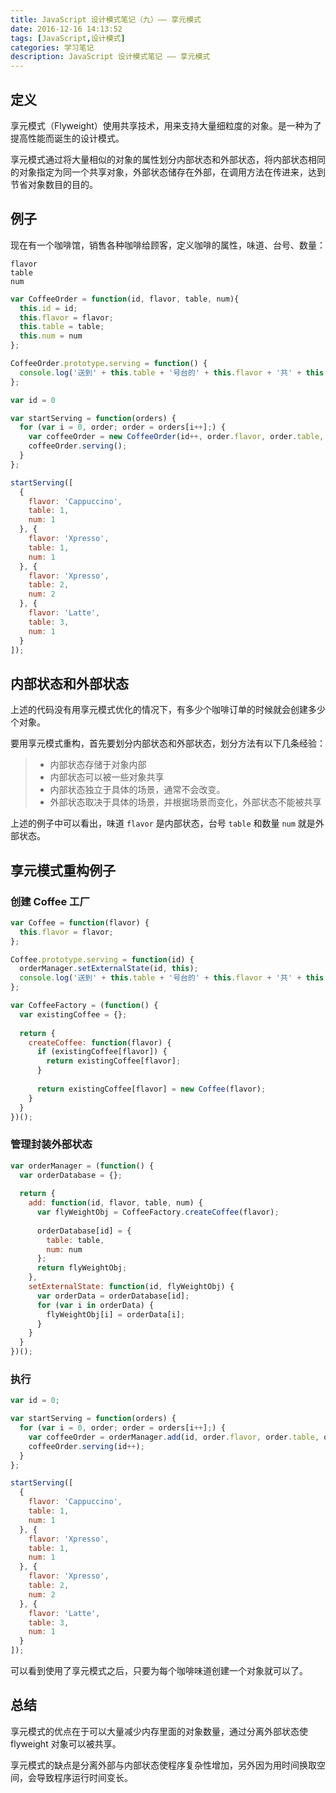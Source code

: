 ```yaml
---
title: JavaScript 设计模式笔记（九）—— 享元模式
date: 2016-12-16 14:13:52
tags: [JavaScript,设计模式]
categories: 学习笔记
description: JavaScript 设计模式笔记 —— 享元模式
---
```


## 定义

享元模式（Flyweight）使用共享技术，用来支持大量细粒度的对象。是一种为了提高性能而诞生的设计模式。

享元模式通过将大量相似的对象的属性划分内部状态和外部状态，将内部状态相同的对象指定为同一个共享对象，外部状态储存在外部，在调用方法在传进来，达到节省对象数目的目的。

<!-- more -->

## 例子

现在有一个咖啡馆，销售各种咖啡给顾客，定义咖啡的属性，味道、台号、数量：

```
flavor
table
num
```

```javascript
var CoffeeOrder = function(id, flavor, table, num){
  this.id = id;
  this.flavor = flavor;
  this.table = table;
  this.num = num
};

CoffeeOrder.prototype.serving = function() {
  console.log('送到' + this.table + '号台的' + this.flavor + '共' + this.num + '杯');
};
```

```javascript
var id = 0

var startServing = function(orders) {
  for (var i = 0, order; order = orders[i++];) {
    var coffeeOrder = new CoffeeOrder(id++, order.flavor, order.table, order.num);
    coffeeOrder.serving();
  }
};

startServing([
  {
    flavor: 'Cappuccino',
    table: 1,
    num: 1
  }, {
    flavor: 'Xpresso',
    table: 1,
    num: 1
  }, {
    flavor: 'Xpresso',
    table: 2,
    num: 2
  }, {
    flavor: 'Latte',
    table: 3,
    num: 1
  }
]);
```

## 内部状态和外部状态

上述的代码没有用享元模式优化的情况下，有多少个咖啡订单的时候就会创建多少个对象。

要用享元模式重构，首先要划分内部状态和外部状态，划分方法有以下几条经验：

> - 内部状态存储于对象内部
> - 内部状态可以被一些对象共享
> - 内部状态独立于具体的场景，通常不会改变。
> - 外部状态取决于具体的场景，并根据场景而变化，外部状态不能被共享

上述的例子中可以看出，味道 `flavor` 是内部状态，台号 `table` 和数量 `num` 就是外部状态。

## 享元模式重构例子

### 创建 Coffee 工厂

```javascript
var Coffee = function(flavor) {
  this.flavor = flavor;
};

Coffee.prototype.serving = function(id) {
  orderManager.setExternalState(id, this);
  console.log('送到' + this.table + '号台的' + this.flavor + '共' + this.num + '杯');
};

var CoffeeFactory = (function() {
  var existingCoffee = {};
  
  return {
    createCoffee: function(flavor) {
      if (existingCoffee[flavor]) {
        return existingCoffee[flavor];
      }
      
      return existingCoffee[flavor] = new Coffee(flavor);
    }
  }
})();
```

### 管理封装外部状态

```javascript
var orderManager = (function() {
  var orderDatabase = {};
  
  return {
    add: function(id, flavor, table, num) {
      var flyWeightObj = CoffeeFactory.createCoffee(flavor);
      
      orderDatabase[id] = {
        table: table,
        num: num
      };
      return flyWeightObj;
    },
    setExternalState: function(id, flyWeightObj) {
      var orderData = orderDatabase[id];
      for (var i in orderData) {
        flyWeightObj[i] = orderData[i];
      }
    }
  }
})();
```

### 执行

```javascript
var id = 0;

var startServing = function(orders) {
  for (var i = 0, order; order = orders[i++];) {
    var coffeeOrder = orderManager.add(id, order.flavor, order.table, order.num);
    coffeeOrder.serving(id++);
  }
};

startServing([
  {
    flavor: 'Cappuccino',
    table: 1,
    num: 1
  }, {
    flavor: 'Xpresso',
    table: 1,
    num: 1
  }, {
    flavor: 'Xpresso',
    table: 2,
    num: 2
  }, {
    flavor: 'Latte',
    table: 3,
    num: 1
  }
]);
```

可以看到使用了享元模式之后，只要为每个咖啡味道创建一个对象就可以了。

## 总结

享元模式的优点在于可以大量减少内存里面的对象数量，通过分离外部状态使 flyweight 对象可以被共享。

享元模式的缺点是分离外部与内部状态使程序复杂性增加，另外因为用时间换取空间，会导致程序运行时间变长。